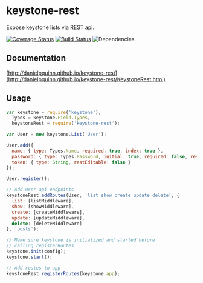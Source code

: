 keystone-rest
=============

Expose keystone lists via REST api.

[![Coverage Status](https://coveralls.io/repos/danielpquinn/keystone-rest/badge.svg?branch=master)](https://coveralls.io/r/danielpquinn/keystone-rest?branch=master) [![Build Status](https://travis-ci.org/danielpquinn/keystone-rest.svg?branch=master)](https://travis-ci.org/danielpquinn/keystone-rest) ![Dependencies](https://david-dm.org/danielpquinn/keystone-rest.svg "Dependencies up to date")

Documentation
-------------
[http://danielpquinn.github.io/keystone-rest](http://danielpquinn.github.io/keystone-rest/KeystoneRest.html)


Usage
-----

```javascript
var keystone = require('keystone'),
  Types = keystone.Field.Types,
  keystoneRest = require('keystone-rest');

var User = new keystone.List('User');

User.add({
  name: { type: Types.Name, required: true, index: true },
  password: { type: Types.Password, initial: true, required: false, restSelected: false },
  token: { type: String, restEditable: false }
});

User.register();

// Add user api endpoints
keystoneRest.addRoutes(User, 'list show create update delete', {
  list: [listMiddleware],
  show: [showMiddleware],
  create: [createMiddleware],
  update: [updateMiddleware],
  delete: [deleteMiddleware]
}, 'posts');

// Make sure keystone is initialized and started before
// calling registerRoutes
keystone.init(config);
keystone.start();

// Add routes to app
keystoneRest.registerRoutes(keystone.app);
```
